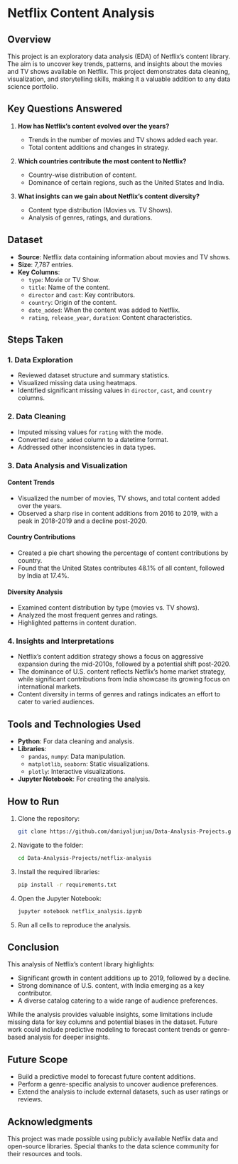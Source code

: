 # Netflix Content Analysis

## Overview
This project is an exploratory data analysis (EDA) of Netflix’s content library. The aim is to uncover key trends, patterns, and insights about the movies and TV shows available on Netflix. This project demonstrates data cleaning, visualization, and storytelling skills, making it a valuable addition to any data science portfolio.

## Key Questions Answered
1. **How has Netflix’s content evolved over the years?**
   - Trends in the number of movies and TV shows added each year.
   - Total content additions and changes in strategy.

2. **Which countries contribute the most content to Netflix?**
   - Country-wise distribution of content.
   - Dominance of certain regions, such as the United States and India.

3. **What insights can we gain about Netflix’s content diversity?**
   - Content type distribution (Movies vs. TV Shows).
   - Analysis of genres, ratings, and durations.

## Dataset
- **Source**: Netflix data containing information about movies and TV shows.
- **Size**: 7,787 entries.
- **Key Columns**:
  - `type`: Movie or TV Show.
  - `title`: Name of the content.
  - `director` and `cast`: Key contributors.
  - `country`: Origin of the content.
  - `date_added`: When the content was added to Netflix.
  - `rating`, `release_year`, `duration`: Content characteristics.

## Steps Taken
### 1. Data Exploration
- Reviewed dataset structure and summary statistics.
- Visualized missing data using heatmaps.
- Identified significant missing values in `director`, `cast`, and `country` columns.

### 2. Data Cleaning
- Imputed missing values for `rating` with the mode.
- Converted `date_added` column to a datetime format.
- Addressed other inconsistencies in data types.

### 3. Data Analysis and Visualization
#### Content Trends
- Visualized the number of movies, TV shows, and total content added over the years.
- Observed a sharp rise in content additions from 2016 to 2019, with a peak in 2018-2019 and a decline post-2020.

#### Country Contributions
- Created a pie chart showing the percentage of content contributions by country.
- Found that the United States contributes 48.1% of all content, followed by India at 17.4%.

#### Diversity Analysis
- Examined content distribution by type (movies vs. TV shows).
- Analyzed the most frequent genres and ratings.
- Highlighted patterns in content duration.

### 4. Insights and Interpretations
- Netflix’s content addition strategy shows a focus on aggressive expansion during the mid-2010s, followed by a potential shift post-2020.
- The dominance of U.S. content reflects Netflix’s home market strategy, while significant contributions from India showcase its growing focus on international markets.
- Content diversity in terms of genres and ratings indicates an effort to cater to varied audiences.

## Tools and Technologies Used
- **Python**: For data cleaning and analysis.
- **Libraries**:
  - `pandas`, `numpy`: Data manipulation.
  - `matplotlib`, `seaborn`: Static visualizations.
  - `plotly`: Interactive visualizations.
- **Jupyter Notebook**: For creating the analysis.

## How to Run
1. Clone the repository:
   ```bash
   git clone https://github.com/daniyaljunjua/Data-Analysis-Projects.git
   ```
2. Navigate to the folder:
   ```bash
   cd Data-Analysis-Projects/netflix-analysis
   ```
3. Install the required libraries:
   ```bash
   pip install -r requirements.txt
   ```
4. Open the Jupyter Notebook:
   ```bash
   jupyter notebook netflix_analysis.ipynb
   ```
5. Run all cells to reproduce the analysis.

## Conclusion
This analysis of Netflix’s content library highlights:
- Significant growth in content additions up to 2019, followed by a decline.
- Strong dominance of U.S. content, with India emerging as a key contributor.
- A diverse catalog catering to a wide range of audience preferences.

While the analysis provides valuable insights, some limitations include missing data for key columns and potential biases in the dataset. Future work could include predictive modeling to forecast content trends or genre-based analysis for deeper insights.

## Future Scope
- Build a predictive model to forecast future content additions.
- Perform a genre-specific analysis to uncover audience preferences.
- Extend the analysis to include external datasets, such as user ratings or reviews.

## Acknowledgments
This project was made possible using publicly available Netflix data and open-source libraries. Special thanks to the data science community for their resources and tools.

